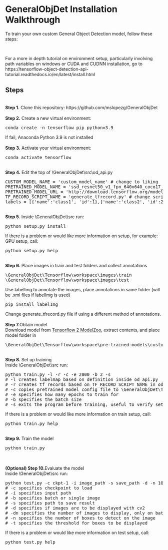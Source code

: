 # GeneralObjDet Installation Walkthrough
<p>To train your own custom General Object Detection model, follow these steps: </p>
<br />
<p>For a more in depth tutorial on environment setup, particularly involving path variables on windows or CUDA and CUDNN installation, go to https://tensorflow-object-detection-api-tutorial.readthedocs.io/en/latest/install.html</p>

## Steps
<br />
<b>Step 1.</b> Clone this repository: https://github.com/mslopezg/GeneralObjDet
<br/><br/>
<b>Step 2.</b> Create a new virtual environment:
<pre>
conda create -n tensorflow pip python=3.9
</pre> 
If fail, Anaconda Python 3.9 is not installed
<br/>
<br/>
<b>Step 3.</b> Activate your virtual environment:
<pre>
conda activate tensorflow
</pre>
<br/>
<b>Step 4.</b> Edit the top of \GeneralObjDet\src\od_api.py
<pre>CUSTOM_MODEL_NAME = 'custom_model_name' # change to liking
PRETRAINED_MODEL_NAME = 'ssd_resnet50_v1_fpn_640x640_coco17_tpu-8' # change based on download
PRETRAINED_MODEL_URL = 'http://download.tensorflow.org/models/object_detection/tf2/20200711/ssd_resnet50_v1_fpn_640x640_coco17_tpu-8.tar.gz' # change based on download
TF_RECORD_SCRIPT_NAME = 'generate_tfrecord.py' # change script if not generating annotations using labelImg on step X
labels = [{'name':'class1', 'id':1},{'name':'class2', 'id':2} ] # change depending on data
</pre>
<br/>
<b>Step 5.</b> Inside \GeneralObjDet\src run:
<pre>python setup.py install
</pre>
If there is a problem or would like more information on setup, for example: GPU setup, call: 
<pre>python setup.py help
</pre>
<br/>
<b>Step 6.</b> Place images in train and test folders and collect annotations
<pre>
\GeneralObjDet\Tensorflow\workspace\images\train
\GeneralObjDet\Tensorflow\workspace\images\test
</pre>
Use labelImg to annotate the images, place annotations in same folder (will be .xml files if labelImg is used)
<pre>pip install labelImg
</pre>
Change generate_tfrecord.py file if using a different method of annotations.
<br/><br/>
<b>Step 7.</b>Obtain model
<br/>
Download model from <a href="https://github.com/tensorflow/models/blob/master/research/object_detection/g3doc/tf2_detection_zoo.md">Tensorflow 2 ModelZoo</a>, extract contents, and place model folder in
<pre>
\GeneralObjDet\Tensorflow\workspace\pre-trained-models\custom_downloaded_model
</pre>
<br/>
<b>Step 8.</b> Set up training
<br />
Inside \GeneralObjDet\src run:
<pre>python train.py -l -r -c -e 2000 -b 2 -s
# -l creates labelmap based on definition inside od_api.py
# -r creates tf_records based on TF_RECORD_SCRIPT_NAME in od_api.py
# -c copies pretrained model config file to \GeneralObjDet\Tensorflow\workspace\custom_model_name\ and prepares it for training
# -e specifies how many epochs to train for
# -b specifies the batch size
# -s exits the program before training, useful to verify setup before actually training.
</pre>
If there is a problem or would like more information on train setup, call: 
<pre>python train.py help
</pre>
<br />
<b>Step 9.</b> Train the model
<pre>python train.py
</pre>
<br /> <br/>
<b>(Optional) Step 10.</b>Evaluate the model
<br />
Inside \GeneralObjDet\src run:
<pre>python test.py -c ckpt-1 -i image_path -s save_path -d -n 10 -t 0.7
# -c specifies checkpoint to load
# -i specifies input path
# -b specifies batch or single image
# -s specifies path to save result
# -d specifies if images are to be displayed with cv2
# -dn specifies the number of images to display, only on batch
# -n specifies the number of boxes to detect on the image
# -t specifies the threshold for boxes to be displayed
</pre>
If there is a problem or would like more information on test setup, call: 
<pre>python test.py help
</pre>

